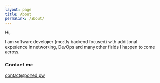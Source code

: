 ```yaml
---
layout: page
title: About
permalink: /about/
---
```


Hi,

I am software developer (mostly backend focused) with additional experience in networking, DevOps and many other fields
I happen to come across.

### Contact me

[contact@ported.pw](mailto:contact@ported.pw)
